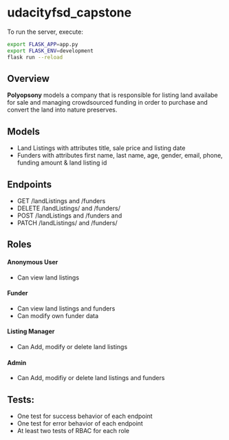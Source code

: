 # udacityfsd_capstone

To run the server, execute:
```bash
export FLASK_APP=app.py
export FLASK_ENV=development
flask run --reload
```
## Overview
**Polyopsony** models a company that is responsible for listing land availabe for sale and managing crowdsourced funding in order to purchase and convert the land into nature preserves.

## Models

* Land Listings with attributes title, sale price and listing date
* Funders with attributes first name, last name, age, gender, email, phone, funding amount & land listing id

## Endpoints
* GET /landListings and /funders
* DELETE /landListings/ and /funders/
* POST /landListings and /funders and
* PATCH /landListings/ and /funders/

## Roles
#### Anonymous User
* Can view land listings

#### Funder
* Can view land listings and funders
* Can modify own funder data

#### Listing Manager
* Can Add, modify or delete land listings

#### Admin
* Can Add, modifiy or delete land listings and funders

## Tests:
* One test for success behavior of each endpoint
* One test for error behavior of each endpoint
* At least two tests of RBAC for each role